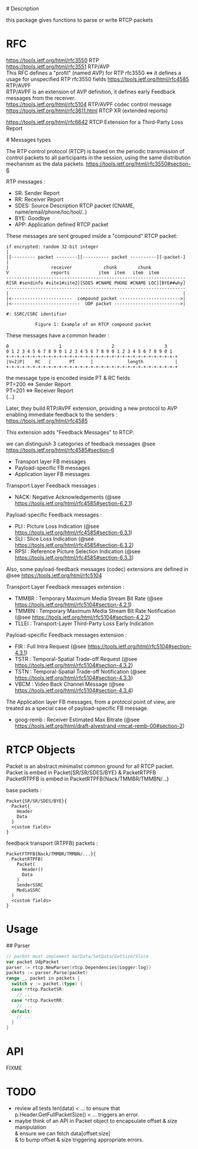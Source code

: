 # Description

this package gives functions to parse or write RTCP packets  

# RFC

https://tools.ietf.org/html/rfc3550 RTP  
https://tools.ietf.org/html/rfc3551 RTP/AVP  
This RFC defines a "profil" (named AVP) for RTP rfc3550 <=> it defines a usage for unspecified RTP rfc3550 fields
https://tools.ietf.org/html/rfc4585 RTP/AVPF  
RTP/AVPF is an extension of AVP definition, it defines early Feedback messages from the receiver.  
https://tools.ietf.org/html/rfc5104 RTP/AVPF codec control message  
https://tools.ietf.org/html/rfc3611.html RTCP XR (extended reports)  

https://tools.ietf.org/html/rfc6642 RTCP Extension for a Third-Party Loss Report  

# Messages types

The RTP control protocol (RTCP) is based on the periodic transmission of control packets to all participants in the session, using the same distribution mechanism as the data packets. https://tools.ietf.org/html/rfc3550#section-6

RTP messages :  
- SR: Sender Report  
- RR: Receiver Report  
- SDES: Source Description RTCP packet (CNAME, name/email/phone/loc/tool/..)  
- BYE: Goodbye  
- APP: Application defined RTCP packet  

These messages are sent grouped inside a "compound" RTCP packet:

```
if encrypted: random 32-bit integer
|
|[--------- packet --------][---------- packet ----------][-packet-]
|
|                receiver            chunk        chunk
V                reports           item  item   item  item
--------------------------------------------------------------------
R[SR #sendinfo #site1#site2][SDES #CNAME PHONE #CNAME LOC][BYE##why]
--------------------------------------------------------------------
|                                                                  |
|<-----------------------  compound packet ----------------------->|
|<--------------------------  UDP packet ------------------------->|

#: SSRC/CSRC identifier

           Figure 1: Example of an RTCP compound packet
```

These messages have a common header :

```
0                   1                   2                   3
0 1 2 3 4 5 6 7 8 9 0 1 2 3 4 5 6 7 8 9 0 1 2 3 4 5 6 7 8 9 0 1
+-+-+-+-+-+-+-+-+-+-+-+-+-+-+-+-+-+-+-+-+-+-+-+-+-+-+-+-+-+-+-+-+
|V=2|P|    RC   |       PT      |             length            |
+-+-+-+-+-+-+-+-+-+-+-+-+-+-+-+-+-+-+-+-+-+-+-+-+-+-+-+-+-+-+-+-+
```

the message type is encoded inside PT & RC fields  
PT=200 <=> Sender Report  
PT=201 <=> Receiver Report  
(...)

Later, they build RTP/AVPF extension, providing a new protocol to AVP enabling immediate feedback to the senders : https://tools.ietf.org/html/rfc4585

This extension adds "Feedback Messages" to RTCP.  

we can distinguish 3 categories of feedback messages @see https://tools.ietf.org/html/rfc4585#section-6  
- Transport layer FB messages  
- Payload-specific FB messages  
- Application layer FB messages  

Transport Layer Feedback messages :  
- NACK: Negative Acknowledgements  (@see https://tools.ietf.org/html/rfc4585#section-6.2.1)  

Payload-specific Feedback messages :  
- PLI : Picture Loss Indication (@see https://tools.ietf.org/html/rfc4585#section-6.3.1)  
- SLI : Slice Loss Indication (@see https://tools.ietf.org/html/rfc4585#section-6.3.2)  
- RPSI : Reference Picture Selection Indication (@see https://tools.ietf.org/html/rfc4585#section-6.3.3)  

Also, some payload-feedback messages (codec) extensions are defined in @see https://tools.ietf.org/html/rfc5104

Transport Layer Feedback messages extension :
- TMMBR : Temporary Maximum Media Stream Bit Rate (@see https://tools.ietf.org/html/rfc5104#section-4.2.1)  
- TMMBN : Temporary Maximum Media Stream Bit Rate Notification (@see https://tools.ietf.org/html/rfc5104#section-4.2.2)  
- TLLEI : Transport-Layer Third-Party Loss Early Indication


Payload-specific Feedback messages extension :
- FIR : Full Intra Request (@see https://tools.ietf.org/html/rfc5104#section-4.3.1)  
- TSTR : Temporal-Spatial Trade-off Request (@see https://tools.ietf.org/html/rfc5104#section-4.3.2)  
- TSTN : Temporal-Spatial Trade-off Notification (@see https://tools.ietf.org/html/rfc5104#section-4.3.3)  
- VBCM : Video Back Channel Message (@see https://tools.ietf.org/html/rfc5104#section-4.3.4)  

The Application layer FB messages, from a protocol point of view, are treated as a special case of payload-specific FB message.  

- goog-remb : Receiver Estimated Max Bitrate (@see https://tools.ietf.org/html/draft-alvestrand-rmcat-remb-00#section-2)  

# RTCP Objects

Packet is an abstract minimalist common ground for all RTCP packet.  
Packet is embed in Packet{SR/SR/SDES/BYE} & PacketRTPFB  
PacketRTPFB is embed in PacketRTPFB{Nack/TMMBR/TMMBN/...}  

base packets :
```
Packet{SR/SR/SDES/BYE}{
  Packet{
    Header
    Data
  }
  <custom fields>
}
```

feedback transport (RTPFB) packets :
```
PacketFTPFB{Nack/TMMBR/TMMBN/...}{
  PacketRTPFB(
    Packet(
      Header()
      Data
    )
    SenderSSRC
    MediaSSRC
  )
  <custom fields>
}
```

# Usage

## Parser

```go
// packet must implement GetData/SetData/GetSize/Slice
var packet UdpPacket
parser := rtcp.NewParser(rtcp.Dependencies{Logger:log})
packets := parser.Parse(packet)
range _, packet in packets {
  switch v := packet.(type) {
  case *rtcp.PacketSR:
    // ...
  case *rtcp.PacketRR:
    // ...
  default:
    // ...
  }
}
```

# API

FIXME

# TODO

- review all tests len(data) < ... to ensure that   p.Header.GetFullPacketSize() < ... triggers an error.  
- maybe think of an API in Packet object to encapsulate offset & size manipulation  
   & ensure we can fetch data[offset:size]  
   & to bump offset & size triggering appropriate errors.  
